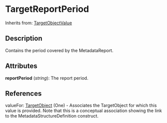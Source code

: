 
# TargetReportPeriod

Inherits from: [TargetObjectValue](TargetObjectValue.md)



## Description

Contains the period covered by the MetadataReport.


## Attributes

**reportPeriod** (*string*): The report period.



## References

valueFor: [TargetObject](TargetObject.md) (One) - Associates the TargetObject for which this value is provided. Note that this is a conceptual association showing the link to the MetadataStructureDefinition construct.





